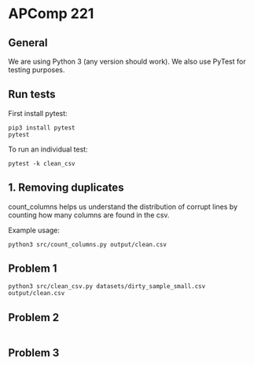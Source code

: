 # APComp 221

## General

We are using Python 3 (any version should work). We also use PyTest for testing purposes. 

## Run tests

First install pytest:

    pip3 install pytest
    pytest

To run an individual test:


    pytest -k clean_csv


## 1. Removing duplicates

count_columns helps us understand the distribution of corrupt lines by counting how many columns are found in the csv.

Example usage: 

```
python3 src/count_columns.py output/clean.csv
```

## Problem 1

```
python3 src/clean_csv.py datasets/dirty_sample_small.csv output/clean.csv
```

## Problem 2

```

```

## Problem 3

```
```
